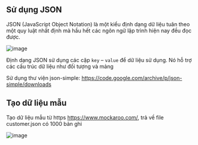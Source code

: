 ## Sử dụng JSON
JSON (JavaScript Object Notation) là một kiểu định dạng dữ liệu tuân theo một quy luật nhất định mà hầu hết các ngôn ngữ lập trình hiện nay đều đọc được.

![image](https://user-images.githubusercontent.com/70504465/123388380-ef4b6700-d5c2-11eb-85d8-8b4769c071dd.png)

Định dạng JSON sử dụng các cặp `key` – `value` để dữ liệu sử dụng. Nó hỗ trợ các cấu trúc dữ liệu như đối tượng và mảng 

Sử dụng thư viện json-simple: https://code.google.com/archive/p/json-simple/downloads

## Tạo dữ liệu mẫu
Tạo dữ liệu mẫu từ https https://www.mockaroo.com/, trả về file customer.json có 1000 bản ghi 

![image](https://user-images.githubusercontent.com/70504465/123389031-a8aa3c80-d5c3-11eb-80d8-c00a4ddd5077.png)


